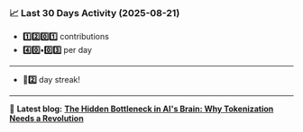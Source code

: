 <!--START_STATS-->
### 📈 Last 30 Days Activity (2025-08-21)  
- **1️⃣2️⃣0️⃣1️⃣** contributions  
- **4️⃣0️⃣•0️⃣3️⃣** per day
---
- **🎱2️⃣** day streak!
---
📝 **Latest blog:** [**The Hidden Bottleneck in AI's Brain: Why Tokenization Needs a Revolution**](https://andriak.com/blog/tokenization-revolution)
<!--END_STATS-->
